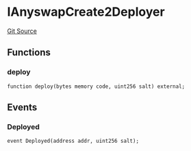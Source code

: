 # IAnyswapCreate2Deployer
[Git Source](https://github.com/supafinance/supa-foundry/blob/00eb35447ebc05e824f31afa1581898206764621/src/external/interfaces/IAnyswapCreate2Deployer.sol)


## Functions
### deploy


```solidity
function deploy(bytes memory code, uint256 salt) external;
```

## Events
### Deployed

```solidity
event Deployed(address addr, uint256 salt);
```

